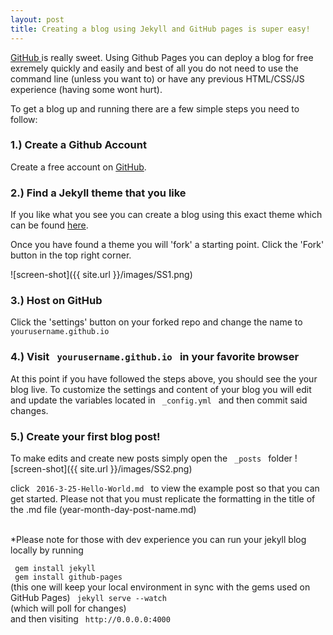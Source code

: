 ```yaml
---
layout: post
title: Creating a blog using Jekyll and GitHub pages is super easy!
---
```


<a target="blank" href="https://www.github.com" > GitHub </a> is really sweet. Using Github Pages you can deploy a blog for free exremely quickly and easily and best of all you do not need to use the command line (unless you want to) or have any previous HTML/CSS/JS experience (having some wont hurt).

To get a blog up and running there are a few simple steps you need to follow:

<h3> 1.) Create a Github Account </h3>
Create a free account on <a href="https://www.github.com" > GitHub</a>. 

<h3> 2.) Find a Jekyll theme that you like </h3>

If you like what you see you can create a blog using this exact theme which can be found
<a href="https://github.com/barryclark/jekyll-now " > here</a>.

  Once you have found a theme you will 'fork' a starting point. Click the 'Fork' button in the top right corner.
<!-- <div style="text-align:center"> -->
<!-- <img src= ({{ site.baseurl }} "/images/SS1.png)" /> -->
<!-- ![screen-shot](/images/SS1.png) -->

![screen-shot]({{ site.url }}/images/SS1.png)
<!-- </div> -->

<h3> 3.) Host on GitHub </h3>
Click the 'settings' button on your forked repo and change the name to 
<code> yourusername.github.io </code>

<h3> 4.) Visit  <code> yourusername.github.io </code> in your favorite browser </h3>
At this point if you have followed the steps above, you should see the your blog live. To customize the settings and content of your blog you will edit and update the variables located in <code> _config.yml </code> and then commit said changes.



<h3> 5.) Create your first blog post! </h3>
To make edits and create new posts simply open the <code> _posts </code> folder
<!-- <div style="text-align:center">
<img src="/images/SS2.png" />
</div> -->
![screen-shot]({{ site.url }}/images/SS2.png)

click <code> 2016-3-25-Hello-World.md </code> to view the example post so that you can get started. Please not that you must replicate the formatting in the title of the .md file (year-month-day-post-name.md) <br><br>


*Please note for those with dev experience you can run your jekyll blog locally by running<br> 
<div style="text-align:left">
<code> gem install jekyll </code> <br>
<code> gem install github-pages </code><br> (this one will keep your local environment in sync with the gems used on GitHub Pages)
<code> jekyll serve --watch </code><br>
(which will poll for changes)<br>
and then visiting <code> http://0.0.0.0:4000 </code><br><br>
</div>